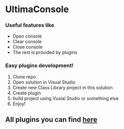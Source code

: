 # UltimaConsole
### Useful features like 
- Open console
- Clear console
- Close console
- The rest is provided by plugins
### Easy plugins development!
1. Clone repo
2. Open solution in Visual Studio
3. Create new Class Library project in this solution
4. Create plugin 
5. build project using Vusial Studio or something else
6. Enjoy!
## All plugins you can find [here](https://github.com/DimaBroZY/UltimaConsole-Plugins)
